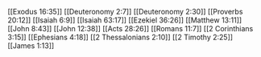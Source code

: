 [[Exodus 16:35]]
[[Deuteronomy 2:7]]
[[Deuteronomy 2:30]]
[[Proverbs 20:12]]
[[Isaiah 6:9]]
[[Isaiah 63:17]]
[[Ezekiel 36:26]]
[[Matthew 13:11]]
[[John 8:43]]
[[John 12:38]]
[[Acts 28:26]]
[[Romans 11:7]]
[[2 Corinthians 3:15]]
[[Ephesians 4:18]]
[[2 Thessalonians 2:10]]
[[2 Timothy 2:25]]
[[James 1:13]]

